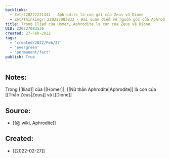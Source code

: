 ```yaml
---
backlinks:
  - Zet/220222221341 - Aphrodite là con gái của Zeus và Dione
  - Zet/Thinking/❕ 220227083833 - Hai quan điểm về nguồn gốc của Aphrodite
title: Trong Iliad của Homer, Aphrodite là con của Zeus và Dione
UID: 220227083536
created: 27-Feb-2022
tags:
  - 'created/2022/Feb/27'
  - 'evergreen'
  - 'permanent/fact'
publish: True
---
```

## Notes:
Trong [[Iliad]] của [[Homer]], [[Nữ thần Aphrodite|Aphrodite]] là con của [[Thần Zeus|Zeus]] và [[Dione]]

## Source:
- [[@ wiki, Aphrodite]]
## Created:
- [[2022-02-27]]
